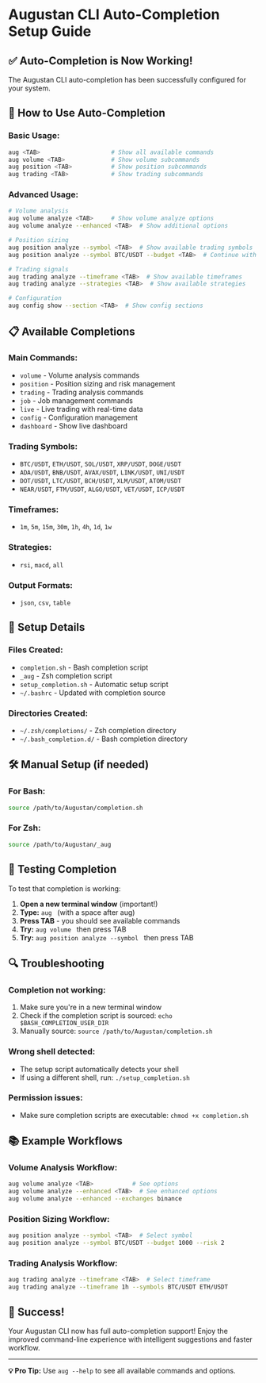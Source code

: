 # Augustan CLI Auto-Completion Setup Guide

## ✅ **Auto-Completion is Now Working!**

The Augustan CLI auto-completion has been successfully configured for your system.

## 🚀 **How to Use Auto-Completion**

### **Basic Usage:**
```bash
aug <TAB>                    # Show all available commands
aug volume <TAB>             # Show volume subcommands
aug position <TAB>           # Show position subcommands
aug trading <TAB>            # Show trading subcommands
```

### **Advanced Usage:**
```bash
# Volume analysis
aug volume analyze <TAB>     # Show volume analyze options
aug volume analyze --enhanced <TAB>  # Show additional options

# Position sizing
aug position analyze --symbol <TAB>  # Show available trading symbols
aug position analyze --symbol BTC/USDT --budget <TAB>  # Continue with options

# Trading signals
aug trading analyze --timeframe <TAB>  # Show available timeframes
aug trading analyze --strategies <TAB>  # Show available strategies

# Configuration
aug config show --section <TAB>  # Show config sections
```

## 📋 **Available Completions**

### **Main Commands:**
- `volume` - Volume analysis commands
- `position` - Position sizing and risk management
- `trading` - Trading analysis commands
- `job` - Job management commands
- `live` - Live trading with real-time data
- `config` - Configuration management
- `dashboard` - Show live dashboard

### **Trading Symbols:**
- `BTC/USDT`, `ETH/USDT`, `SOL/USDT`, `XRP/USDT`, `DOGE/USDT`
- `ADA/USDT`, `BNB/USDT`, `AVAX/USDT`, `LINK/USDT`, `UNI/USDT`
- `DOT/USDT`, `LTC/USDT`, `BCH/USDT`, `XLM/USDT`, `ATOM/USDT`
- `NEAR/USDT`, `FTM/USDT`, `ALGO/USDT`, `VET/USDT`, `ICP/USDT`

### **Timeframes:**
- `1m`, `5m`, `15m`, `30m`, `1h`, `4h`, `1d`, `1w`

### **Strategies:**
- `rsi`, `macd`, `all`

### **Output Formats:**
- `json`, `csv`, `table`

## 🔧 **Setup Details**

### **Files Created:**
- `completion.sh` - Bash completion script
- `_aug` - Zsh completion script
- `setup_completion.sh` - Automatic setup script
- `~/.bashrc` - Updated with completion source

### **Directories Created:**
- `~/.zsh/completions/` - Zsh completion directory
- `~/.bash_completion.d/` - Bash completion directory

## 🛠️ **Manual Setup (if needed)**

### **For Bash:**
```bash
source /path/to/Augustan/completion.sh
```

### **For Zsh:**
```bash
source /path/to/Augustan/_aug
```

## 🧪 **Testing Completion**

To test that completion is working:

1. **Open a new terminal window** (important!)
2. **Type:** `aug ` (with a space after aug)
3. **Press TAB** - you should see available commands
4. **Try:** `aug volume ` then press TAB
5. **Try:** `aug position analyze --symbol ` then press TAB

## 🔍 **Troubleshooting**

### **Completion not working:**
1. Make sure you're in a new terminal window
2. Check if the completion script is sourced: `echo $BASH_COMPLETION_USER_DIR`
3. Manually source: `source /path/to/Augustan/completion.sh`

### **Wrong shell detected:**
- The setup script automatically detects your shell
- If using a different shell, run: `./setup_completion.sh`

### **Permission issues:**
- Make sure completion scripts are executable: `chmod +x completion.sh`

## 📚 **Example Workflows**

### **Volume Analysis Workflow:**
```bash
aug volume analyze <TAB>           # See options
aug volume analyze --enhanced <TAB>  # See enhanced options
aug volume analyze --enhanced --exchanges binance
```

### **Position Sizing Workflow:**
```bash
aug position analyze --symbol <TAB>  # Select symbol
aug position analyze --symbol BTC/USDT --budget 1000 --risk 2
```

### **Trading Analysis Workflow:**
```bash
aug trading analyze --timeframe <TAB>  # Select timeframe
aug trading analyze --timeframe 1h --symbols BTC/USDT ETH/USDT
```

## 🎉 **Success!**

Your Augustan CLI now has full auto-completion support! Enjoy the improved command-line experience with intelligent suggestions and faster workflow.

---

**💡 Pro Tip:** Use `aug --help` to see all available commands and options.
